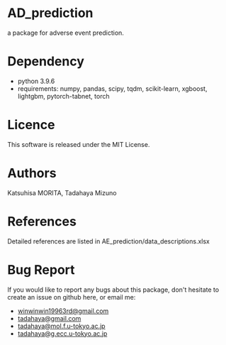 # AD_prediction  
a package for adverse event prediction.  

# Dependency  
* python 3.9.6
* requirements: numpy, pandas, scipy, tqdm, scikit-learn, xgboost, lightgbm, pytorch-tabnet, torch
   
# Licence  
This software is released under the MIT License.  

# Authors  
Katsuhisa MORITA, Tadahaya Mizuno

# References
Detailed references are listed in AE_prediction/data_descriptions.xlsx

# Bug Report  
If you would like to report any bugs about this package, don't hesitate to create an issue on github here, or email me:  
* winwinwin19963rd@gmail.com
* tadahaya@gmail.com  
* tadahaya@mol.f.u-tokyo.ac.jp
* tadahaya@g.ecc.u-tokyo.ac.jp

